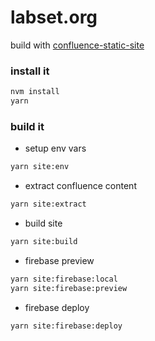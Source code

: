 # labset.org

build with [confluence-static-site](https://github.com/viqueen/confluence-static-site)

### install it

```bash
nvm install
yarn
```

### build it

- setup env vars

```bash
yarn site:env
```

- extract confluence content

```bash
yarn site:extract
```

- build site

```bash
yarn site:build
```

- firebase preview

```bash
yarn site:firebase:local
yarn site:firebase:preview
```

- firebase deploy

```bash
yarn site:firebase:deploy
```
